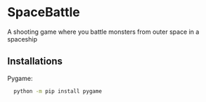 # SpaceBattle
A shooting game where you battle monsters from outer space in a spaceship


## Installations

Pygame:
```bash
  python -m pip install pygame
```
